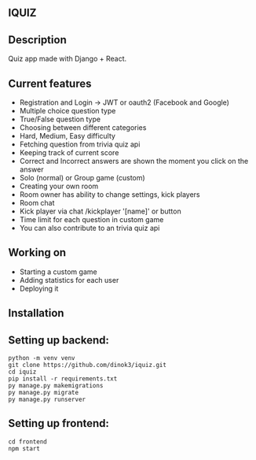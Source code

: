 ## IQUIZ

## Description 
Quiz app made with Django + React.

## Current features
* Registration and Login -> JWT or oauth2 (Facebook and Google)
* Multiple choice question type
* True/False question type
* Choosing between different categories 
* Hard, Medium, Easy difficulty
* Fetching question from trivia quiz api
* Keeping track of current score
* Correct and Incorrect answers are shown the moment you click on the answer
* Solo (normal) or Group game (custom)
* Creating your own room
* Room owner has ability to change settings, kick players
* Room chat
* Kick player via chat /kickplayer '[name]' or button
* Time limit for each question in custom game
* You can also contribute to an trivia quiz api

## Working on
* Starting a custom game
* Adding statistics for each user
* Deploying it

## Installation
Setting up backend:
------------------
```
python -m venv venv
git clone https://github.com/dinok3/iquiz.git
cd iquiz
pip install -r requirements.txt
py manage.py makemigrations
py manage.py migrate
py manage.py runserver
```

Setting up frontend:
------------------
```
cd frontend
npm start
```
